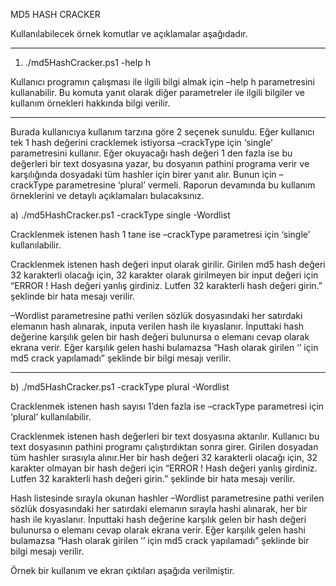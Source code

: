 MD5 HASH CRACKER

Kullanılabilecek örnek komutlar ve açıklamalar aşağıdadır.

----------------------------------------------------------------------------------------------------------------------------

1)	./md5HashCracker.ps1 -help h

Kullanıcı programın çalışması ile ilgili bilgi almak için –help h parametresini kullanabilir. 
Bu komuta yanıt olarak diğer parametreler ile ilgili bilgiler ve kullanım örnekleri hakkında 
bilgi verilir. 

----------------------------------------------------------------------------------------------------------------------------

Burada kullanıcıya kullanım tarzına göre 2 seçenek sunuldu. Eğer kullanıcı tek 1 hash değerini 
cracklemek istiyorsa –crackType için ‘single’ parametresini kullanır. Eğer okuyacağı hash değeri
1 den fazla ise bu değerleri bir text dosyasına yazar, bu dosyanın pathini programa verir ve 
karşılığında dosyadaki tüm hashler için birer yanıt alır. Bunun için –crackType parametresine 
‘plural’ vermeli. Raporun devamında bu kullanım örneklerini ve detaylı açıklamaları bulacaksınız.

a) ./md5HashCracker.ps1 -crackType single -Wordlist <wordlistpath>

Cracklenmek istenen hash 1 tane ise –crackType parametresi için ‘single’ kullanılabilir. 

Cracklenmek istenen hash değeri input olarak girilir. Girilen md5 hash değeri 32 karakterli olacağı 
için, 32 karakter olarak girilmeyen bir input değeri için “ERROR ! Hash değeri yanlış girdiniz. Lutfen 
32 karakterli hash değeri girin.” şeklinde bir hata mesajı verilir.

–Wordlist parametresine pathi verilen sözlük dosyasındaki her satırdaki elemanın hash alınarak, inputa 
verilen hash ile kıyaslanır. İnputtaki hash değerine karşılık gelen bir hash değeri bulunursa o elemanı 
cevap olarak ekrana verir. Eğer karşılık gelen hashi bulamazsa “Hash olarak girilen ‘<hash>’ için md5 
crack yapılamadı” şeklinde bir bilgi mesajı verilir. 

----------------------------------------------------------------------------------------------------------------------------

b) ./md5HashCracker.ps1 -crackType plural -Wordlist <wordlistpath>

Cracklenmek istenen hash sayısı 1’den fazla ise –crackType parametresi için ‘plural’ kullanılabilir. 

Cracklenmek istenen hash değerleri bir text dosyasına aktarılır. Kullanıcı bu text dosyasının pathini 
programı çalıştırdıktan sonra girer. Girilen dosyadan tüm hashler sırasıyla alınır.Her bir hash değeri 
32 karakterli olacağı için, 32 karakter olmayan bir hash değeri için “ERROR ! Hash değeri yanlış girdiniz. 
Lutfen 32 karakterli hash değeri girin.” şeklinde bir hata mesajı verilir.

Hash listesinde sırayla okunan hashler –Wordlist parametresine pathi verilen sözlük dosyasındaki her satırdaki 
elemanın sırayla hashi alınarak, her bir hash ile kıyaslanır. İnputtaki hash değerine karşılık gelen bir hash 
değeri bulunursa o elemanı cevap olarak ekrana verir. Eğer karşılık gelen hashi bulamazsa “Hash olarak girilen 
‘<hash>’ için md5 crack yapılamadı” şeklinde bir bilgi mesajı verilir. 

Örnek bir kullanım ve ekran çıktıları aşağıda verilmiştir.

 
